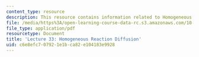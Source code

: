 ```yaml
---
content_type: resource
description: This resource contains information related to Homogeneous Reaction Diffusion.
file: /media/https%3A/open-learning-course-data-rc.s3.amazonaws.com/10-626-electrochemical-energy-systems-spring-2014/c6e8efc707921e1bca82e104183e9928_MIT10_626S14_Lec33_elec.pdf
file_type: application/pdf
resourcetype: Document
title: 'Lecture 33: Homogeneous Reaction Diffusion'
uid: c6e8efc7-0792-1e1b-ca82-e104183e9928
---
```

